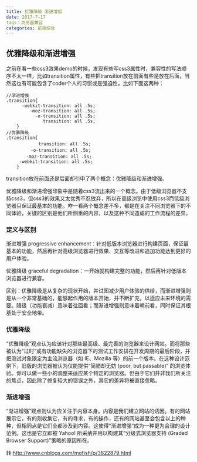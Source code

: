 ```yaml
---
title: 优雅降级 渐进增加
date: 2017-7-17
tags：浏览器兼容
categories: 前端综合
---
```

## 优雅降级和渐进增强

之前在看一些css3效果demo的时候，发现有些写css3属性时，兼容性的写法顺序不太一样，比如transition属性，有些把transition放在前面有些是放在后面，当然这也有可能包含了coder个人的习惯或是强迫性，比如下面这两种：

```
//渐进增强
.transition{
      -webkit-transition: all .5s;
         -moz-transition: all .5s;
           -o-transition: all .5s;
              transition: all .5s;  
    }
//优雅降级
.transition{ 
    　　     transition: all .5s;
    　　  -o-transition: all .5s;
      　-moz-transition: all .5s;
     -webkit-transition: all .5s;
    }
```


transition放在前面还是后面却引申了两个概念：优雅降级和渐进增强。

优雅降级和渐进增强印象中是随着css3流出来的一个概念。由于低级浏览器不支持css3，但css3的效果又太优秀不忍放弃，所以在高级浏览中使用css3而低级浏览器只保证最基本的功能。咋一看两个概念差不多，都是在关注不同浏览器下的不同体验，关键的区别是他们所侧重的内容，以及这种不同造成的工作流程的差异。

 

### 定义与区别

渐进增强 progressive enhancement：针对低版本浏览器进行构建页面，保证最基本的功能，然后再针对高级浏览器进行效果、交互等改进和追加功能达到更好的用户体验。

优雅降级 graceful degradation：一开始就构建完整的功能，然后再针对低版本浏览器进行兼容。

区别：优雅降级是从复杂的现状开始，并试图减少用户体验的供给，而渐进增强则是从一个非常基础的，能够起作用的版本开始，并不断扩充，以适应未来环境的需要。降级（功能衰减）意味着往回看；而渐进增强则意味着朝前看，同时保证其根基处于安全地带。

 

### 优雅降级
“优雅降级”观点认为应该针对那些最高级、最完善的浏览器来设计网站。而将那些被认为“过时”或有功能缺失的浏览器下的测试工作安排在开发周期的最后阶段，并把测试对象限定为主流浏览器（如 IE、Mozilla
等）的前一个版本。在这种设计范例下，旧版的浏览器被认为仅能提供“简陋却无妨 (poor, but passable)” 的浏览体验。你可以做一些小的调整来适应某个特定的浏览器。但由于它们并非我们所关注的焦点，因此除了修复较大的错误之外，其它的差异将被直接忽略。

### 渐进增强
“渐进增强”观点则认为应关注于内容本身。内容是我们建立网站的诱因。有的网站展示它，有的则收集它，有的寻求，有的操作，还有的网站甚至会包含以上的种种，但相同点是它们全都涉及到内容。这使得“渐进增强”成为一种更为合理的设计范例。这也是它立即被 Yahoo! 所采纳并用以构建其“分级式浏览器支持 (Graded Browser Support)”策略的原因所在。

转:http://www.cnblogs.com/mofish/p/3822879.html